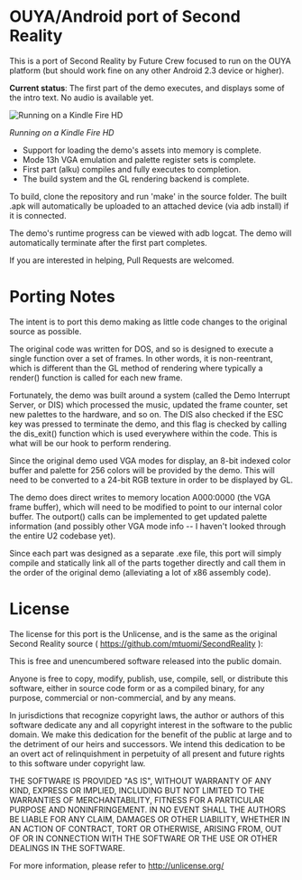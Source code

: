 OUYA/Android port of Second Reality
===================================

This is a port of Second Reality by Future Crew focused to run on the OUYA platform (but should work fine on any other Android 2.3 device or higher).

**Current status**: The first part of the demo executes, and displays some of the intro text.  No audio is available yet.

![Running on a Kindle Fire HD](http://falken42.github.com/sr.jpg)

*Running on a Kindle Fire HD*

- Support for loading the demo's assets into memory is complete.
- Mode 13h VGA emulation and palette register sets is complete.
- First part (alku) compiles and fully executes to completion.
- The build system and the GL rendering backend is complete.

To build, clone the repository and run 'make' in the source folder.  The built .apk will automatically be uploaded to an attached device (via adb install) if it is connected.

The demo's runtime progress can be viewed with adb logcat.  The demo will automatically terminate after the first part completes.

If you are interested in helping, Pull Requests are welcomed.


Porting Notes
=============

The intent is to port this demo making as little code changes to the original source as possible.

The original code was written for DOS, and so is designed to execute a single function over a set of frames.  In other words, it is non-reentrant, which is different than the GL method of rendering where typically a render() function is called for each new frame.

Fortunately, the demo was built around a system (called the Demo Interrupt Server, or DIS) which processed the music, updated the frame counter, set new palettes to the hardware, and so on.  The DIS also checked if the ESC key was pressed to terminate the demo, and this flag is checked by calling the dis\_exit() function which is used everywhere within the code.  This is what will be our hook to perform rendering.

Since the original demo used VGA modes for display, an 8-bit indexed color buffer and palette for 256 colors will be provided by the demo.  This will need to be converted to a 24-bit RGB texture in order to be displayed by GL.

The demo does direct writes to memory location A000:0000 (the VGA frame buffer), which will need to be modified to point to our internal color buffer.  The outport() calls can be implemented to get updated palette information (and possibly other VGA mode info -- I haven't looked through the entire U2 codebase yet).

Since each part was designed as a separate .exe file, this port will simply compile and statically link all of the parts together directly and call them in the order of the original demo (alleviating a lot of x86 assembly code).


License
=======

The license for this port is the Unlicense, and is the same as the original Second Reality source ( https://github.com/mtuomi/SecondReality ):

This is free and unencumbered software released into the public domain.

Anyone is free to copy, modify, publish, use, compile, sell, or
distribute this software, either in source code form or as a compiled
binary, for any purpose, commercial or non-commercial, and by any
means.

In jurisdictions that recognize copyright laws, the author or authors
of this software dedicate any and all copyright interest in the
software to the public domain. We make this dedication for the benefit
of the public at large and to the detriment of our heirs and
successors. We intend this dedication to be an overt act of
relinquishment in perpetuity of all present and future rights to this
software under copyright law.

THE SOFTWARE IS PROVIDED "AS IS", WITHOUT WARRANTY OF ANY KIND,
EXPRESS OR IMPLIED, INCLUDING BUT NOT LIMITED TO THE WARRANTIES OF
MERCHANTABILITY, FITNESS FOR A PARTICULAR PURPOSE AND NONINFRINGEMENT.
IN NO EVENT SHALL THE AUTHORS BE LIABLE FOR ANY CLAIM, DAMAGES OR
OTHER LIABILITY, WHETHER IN AN ACTION OF CONTRACT, TORT OR OTHERWISE,
ARISING FROM, OUT OF OR IN CONNECTION WITH THE SOFTWARE OR THE USE OR
OTHER DEALINGS IN THE SOFTWARE.

For more information, please refer to <http://unlicense.org/>
